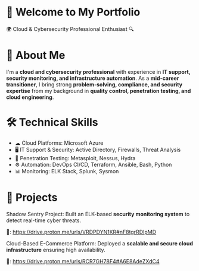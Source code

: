 # 🚀 Welcome to My Portfolio
🌍 Cloud & Cybersecurity Professional Enthusiast 🔍 

# 👋 About Me
I'm a **cloud and cybersecurity professional** with experience in **IT support, security monitoring, and infrastructure automation**. As a **mid-career transitioner**, I bring strong **problem-solving, compliance, and security expertise** from my background in **quality control, penetration testing, and cloud engineering**.

# 🛠  Technical Skills
- ☁ Cloud Platforms: Microsoft Azure
- 🖥 IT Support & Security: Active Directory, Firewalls, Threat Analysis
- 🔐 Penetration Testing: Metasploit, Nessus, Hydra
- ⚙ Automation: DevOps CI/CD, Terraform, Ansible, Bash, Python
- 📊 Monitoring: ELK Stack, Splunk, Sysmon

# 📌 Projects
Shadow Sentry Project: Built an ELK-based **security monitoring system** to detect real-time cyber threats.

🔗: https://drive.proton.me/urls/VRDPDYN1KR#nF8tgrRDIpMD


Cloud-Based E-Commerce Platform: Deployed a **scalable and secure cloud infrastructure** ensuring high availability.

🔗: https://drive.proton.me/urls/RCR7GH78F4#A6E8AdeZXdC4
